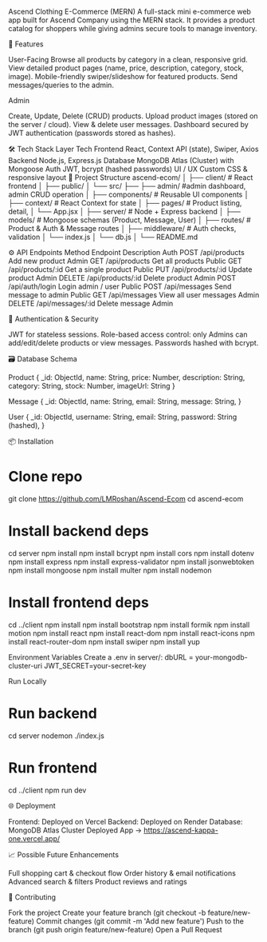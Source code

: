 Ascend Clothing E-Commerce (MERN)
A full-stack mini e-commerce web app built for Ascend Company using the MERN stack. It provides a product catalog for shoppers while giving admins secure tools to manage inventory.

🚀 Features

User-Facing
Browse all products by category in a clean, responsive grid.
View detailed product pages (name, price, description, category, stock, image).
Mobile-friendly swiper/slideshow for featured products.
Send messages/queries to the admin.

Admin

Create, Update, Delete (CRUD) products.
Upload product images (stored on the server / cloud).
View & delete user messages.
Dashboard secured by JWT authentication (passwords stored as hashes).

🛠 Tech Stack
Layer	Tech
Frontend	React, Context API (state), Swiper, Axios
Backend	Node.js, Express.js
Database	MongoDB Atlas (Cluster) with Mongoose
Auth	JWT, bcrypt (hashed passwords)
UI / UX	Custom CSS & responsive layout
📂 Project Structure
ascend-ecom/
│
├── client/               # React frontend
│   ├── public/
│   └── src/
├──     ├── admin/        #admin dashboard, admin CRUD operation
│       ├── components/   # Reusable UI components
│       ├── context/      # React Context for state
│       ├── pages/        # Product listing, detail, 
│       └── App.jsx
│
├── server/               # Node + Express backend
│   ├── models/           # Mongoose schemas (Product, Message, User)
│   ├── routes/           # Product & Auth & Message routes
│   ├── middleware/       # Auth checks, validation
│   └── index.js
│   └── db.js
│
└── README.md

⚙️ API Endpoints
Method	Endpoint	Description	Auth
POST	/api/products	Add new product	Admin
GET	/api/products	Get all products	Public
GET	/api/products/:id	Get a single product	Public
PUT	/api/products/:id	Update product	Admin
DELETE	/api/products/:id	Delete product	Admin
POST	/api/auth/login	Login admin / user	Public
POST	/api/messages	Send message to admin	Public
GET	/api/messages	View all user messages	Admin
DELETE	/api/messages/:id	Delete message	Admin

🔑 Authentication & Security

JWT for stateless sessions.
Role-based access control: only Admins can add/edit/delete products or view messages.
Passwords hashed with bcrypt.

🗃 Database Schema

Product
  {
    _id: ObjectId,
    name: String,
    price: Number,
    description: String,
    category: String,
    stock: Number,
    imageUrl: String
  }


Message
  {
    _id: ObjectId,
    name: String,
    email: String,
    message: String,
  }


User
  {
    _id: ObjectId,
    username: String,
    email: String, 
    password: String (hashed),
  }

📦 Installation
# Clone repo
  git clone https://github.com/LMRoshan/Ascend-Ecom
  cd ascend-ecom

# Install backend deps
  cd server
  npm install
  npm install bcrypt
  npm install cors
  npm install dotenv
  npm install express
  npm install express-validator
  npm install jsonwebtoken
  npm install mongoose
  npm install multer
  npm install nodemon

# Install frontend deps
  cd ../client
  npm install
  npm install bootstrap
  npm install formik
  npm install motion
  npm install react
  npm install react-dom
  npm install react-icons
  npm install react-router-dom
  npm install swiper
  npm install yup

Environment Variables
  Create a .env in server/:
  dbURL = your-mongodb-cluster-uri
  JWT_SECRET=your-secret-key

Run Locally
# Run backend
  cd server
  nodemon ./index.js

# Run frontend
  cd ../client
  npm run dev

🌐 Deployment

Frontend: Deployed on Vercel
Backend: Deployed on Render
Database: MongoDB Atlas Cluster
Deployed App → https://ascend-kappa-one.vercel.app/

📈 Possible Future Enhancements

Full shopping cart & checkout flow
Order history & email notifications
Advanced search & filters
Product reviews and ratings

🤝 Contributing

Fork the project
Create your feature branch (git checkout -b feature/new-feature)
Commit changes (git commit -m 'Add new feature')
Push to the branch (git push origin feature/new-feature)
Open a Pull Request
